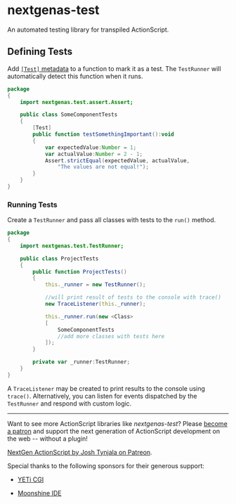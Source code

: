 # nextgenas-test

An automated testing library for transpiled ActionScript.

## Defining Tests

Add [`[Test]` metadata](https://github.com/BowlerHatLLC/nextgenas-test/wiki/Metadata) to a function to mark it as a test. The `TestRunner` will automatically detect this function when it runs.

``` actionscript
package
{
	import nextgenas.test.assert.Assert;

	public class SomeComponentTests
	{
		[Test]
		public function testSomethingImportant():void
		{
			var expectedValue:Number = 1;
			var actualValue:Number = 2 - 1;
			Assert.strictEqual(expectedValue, actualValue,
				"The values are not equal!");
		}
	}
}
```

### Running Tests

Create a `TestRunner` and pass all classes with tests to the `run()` method.

``` actionscript
package
{
	import nextgenas.test.TestRunner;

	public class ProjectTests
	{
		public function ProjectTests()
		{
			this._runner = new TestRunner();

			//will print result of tests to the console with trace()
			new TraceListener(this._runner);

			this._runner.run(new <Class>
			[
				SomeComponentTests
				//add more classes with tests here
			]);
		}

		private var _runner:TestRunner;
	}
}
```

A `TraceListener` may be created to print results to the console using `trace()`. Alternatively, you can listen for events dispatched by the `TestRunner` and respond with custom logic.

---

Want to see more ActionScript libraries like *nextgenas-test*? Please [become a patron](http://patreon.com/josht) and support the next generation of ActionScript development on the web -- without a plugin!

[NextGen ActionScript by Josh Tynjala on Patreon](http://patreon.com/josht).

Special thanks to the following sponsors for their generous support:

* [YETi CGI](http://yeticgi.com/)

* [Moonshine IDE](http://moonshine-ide.com/)